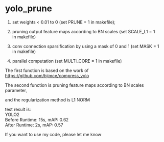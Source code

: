 # yolo_prune

1. set weights &lt; 0.01 to 0 (set PRUNE = 1 in makefile); 

2. pruning output feature maps according to BN scales (set SCALE_L1 = 1 in makefile)

3. conv connection sparsification by using a mask of 0 and 1 (set MASK = 1 in makefile)

4. parallel computation (set MULTI_CORE = 1 in makefile)

The first function is based on the work of https://github.com/hjimce/compress_yolo

The second function is pruning feature maps according to BN scales parameter,

and the regularization method is L1 NORM

test result is:  
YOLO2  
	Before   Runtime: 15s, mAP: 0.62  
	After    Runtime: 2s,  mAP: 0.57  

If you want to use my code, please let me know
